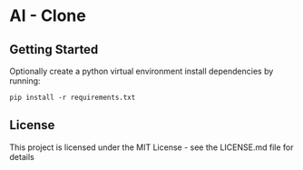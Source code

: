 # AI - Clone

## Getting Started

Optionally create a python virtual environment install dependencies by running: 

```
pip install -r requirements.txt
```

## License

This project is licensed under the MIT License - see the LICENSE.md file for details

